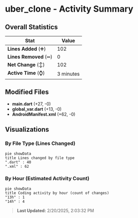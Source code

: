 # uber_clone - Activity Summary 

## Overall Statistics

| Stat                   | Value                                                             |
| ---------------------- | ----------------------------------------------------------------- |
| **Lines Added** (➕)   | 102                                          |
| **Lines Removed** (➖) | 0                                        |
| **Net Change** (↕)    | 102                |
| **Active Time** (⌚)   | 3 minutes |


## Modified Files
- **main.dart** (+27, -0)
- **global_var.dart** (+13, -0)
- **AndroidManifest.xml** (+62, -0)

## Visualizations

### By File Type (Lines Changed)

```mermaid
pie showData
title Lines changed by file type
".dart" : 40
".xml" : 62
```

### By Hour (Estimated Activity Count)

```mermaid
pie showData
title Coding activity by hour (count of changes)
"13h" : 1
"14h" : 4
```


> **Last Updated:** 2/20/2025, 2:03:32 PM